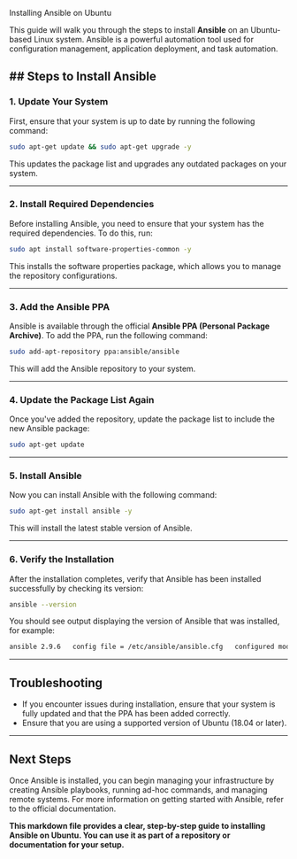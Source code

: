 Installing Ansible on Ubuntu  

This guide will walk you through the steps to install **Ansible** on an Ubuntu-based Linux system. Ansible is a powerful automation tool used for configuration management, application deployment, and task automation.  
## ## Steps to Install Ansible 
### 1. Update Your System 

First, ensure that your system is up to date by running the following command:
```bash
sudo apt-get update && sudo apt-get upgrade -y
```

This updates the package list and upgrades any outdated packages on your system.

---

### 2. Install Required Dependencies

Before installing Ansible, you need to ensure that your system has the required dependencies. To do this, run:
```bash
sudo apt install software-properties-common -y
```

This installs the software properties package, which allows you to manage the repository configurations.

---

### 3. Add the Ansible PPA

Ansible is available through the official **Ansible PPA (Personal Package Archive)**. To add the PPA, run the following command:
```bash
sudo add-apt-repository ppa:ansible/ansible
```

This will add the Ansible repository to your system.

---

### 4. Update the Package List Again

Once you've added the repository, update the package list to include the new Ansible package:
```bash
sudo apt-get update
```

---

### 5. Install Ansible

Now you can install Ansible with the following command:
```bash
sudo apt-get install ansible -y
```

This will install the latest stable version of Ansible.

---

### 6. Verify the Installation

After the installation completes, verify that Ansible has been installed successfully by checking its version:
```bash
ansible --version
```

You should see output displaying the version of Ansible that was installed, for example:
```bash
ansible 2.9.6   config file = /etc/ansible/ansible.cfg   configured module search path = ['/usr/share/ansible']   python version = 3.8.5 (default, Jul 20 2020, 12:20:09) [GCC 8.4.0]
```

---

## Troubleshooting

- If you encounter issues during installation, ensure that your system is fully updated and that the PPA has been added correctly.
- Ensure that you are using a supported version of Ubuntu (18.04 or later).

---

## Next Steps

Once Ansible is installed, you can begin managing your infrastructure by creating Ansible playbooks, running ad-hoc commands, and managing remote systems. For more information on getting started with Ansible, refer to the official documentation.

**This markdown file provides a clear, step-by-step guide to installing Ansible on Ubuntu. You can use it as part of a repository or documentation for your setup.**
